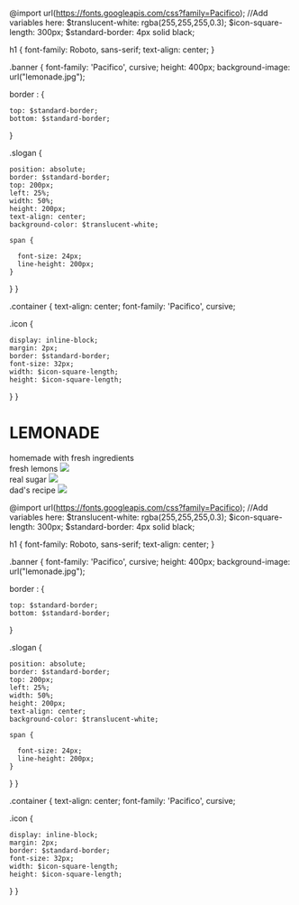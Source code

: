 @import url(https://fonts.googleapis.com/css?family=Pacifico);
//Add variables here:
$translucent-white: rgba(255,255,255,0.3);
$icon-square-length: 300px;
$standard-border: 4px solid black;

h1 {
  font-family: Roboto, sans-serif;
  text-align: center;
}

.banner {
  font-family: 'Pacifico', cursive;
  height: 400px;
  background-image: url("lemonade.jpg");
  
  border : {
    
    top: $standard-border;
    bottom: $standard-border;
  }
  
  .slogan {
    
    position: absolute;
    border: $standard-border;
    top: 200px;
    left: 25%;
    width: 50%;
    height: 200px;
    text-align: center;
    background-color: $translucent-white;
    
    span {
      
      font-size: 24px;
      line-height: 200px;
    }
  }
}

.container {
  text-align: center;
  font-family: 'Pacifico', cursive;
  
  .icon {
    
    display: inline-block;
    margin: 2px;
    border: $standard-border;
    font-size: 32px;
    width: $icon-square-length;
    height: $icon-square-length;
  }
}




<link rel="stylesheet" type="text/css" href="main.css">

<h1>LEMONADE</h1>

<div class="banner">
  <div class="slogan">
    <span>
      homemade with fresh ingredients
    </span>
  </div>  
</div>
  
<div class="container">
  <div class="icon">
    fresh lemons
    <img src="lemon.png">
  </div>
  <div class="icon">
    real sugar
    <img src="lemon.png">
  </div>
  <div class="icon">
    dad's recipe
    <img src="lemon.png">
  </div>
</div>  
  
  
  @import url(https://fonts.googleapis.com/css?family=Pacifico);
//Add variables here:
$translucent-white: rgba(255,255,255,0.3);
$icon-square-length: 300px;
$standard-border: 4px solid black;

h1 {
  font-family: Roboto, sans-serif;
  text-align: center;
}

.banner {
  font-family: 'Pacifico', cursive;
  height: 400px;
  background-image: url("lemonade.jpg");
  
  border : {
    
    top: $standard-border;
    bottom: $standard-border;
  }
  
  .slogan {
    
    position: absolute;
    border: $standard-border;
    top: 200px;
    left: 25%;
    width: 50%;
    height: 200px;
    text-align: center;
    background-color: $translucent-white;
    
    span {
      
      font-size: 24px;
      line-height: 200px;
    }
  }
}

.container {
  text-align: center;
  font-family: 'Pacifico', cursive;
  
  .icon {
    
    display: inline-block;
    margin: 2px;
    border: $standard-border;
    font-size: 32px;
    width: $icon-square-length;
    height: $icon-square-length;
  }
}
